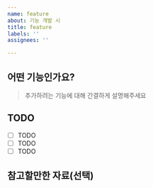 ```yaml
---
name: feature
about: 기능 개발 시
title: feature
labels: ''
assignees: ''

---
```


## 어떤 기능인가요?

> 추가하려는 기능에 대해 간결하게 설명해주세요

## TODO

- [ ] TODO
- [ ] TODO
- [ ] TODO

## 참고할만한 자료(선택)
